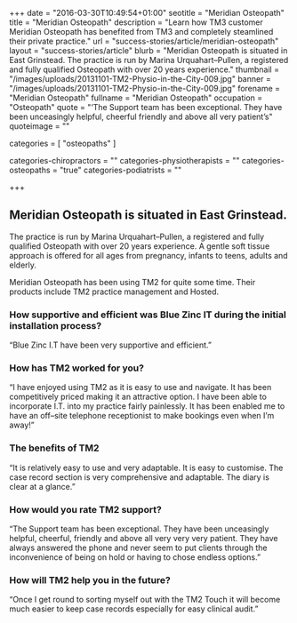 +++
date = "2016-03-30T10:49:54+01:00"
seotitle = "Meridian Osteopath"
title = "Meridian Osteopath"
description = "Learn how TM3 customer Meridian Osteopath has benefited from TM3 and completely steamlined their private practice."
url = "success-stories/article/meridian-osteopath"
layout = "success-stories/article"
blurb = "Meridian Osteopath is situated in East Grinstead. The practice is run by Marina Urquahart–Pullen, a registered and fully qualified Osteopath with over 20 years experience."
thumbnail = "/images/uploads/20131101-TM2-Physio-in-the-City-009.jpg"
banner = "/images/uploads/20131101-TM2-Physio-in-the-City-009.jpg"
forename = "Meridian Osteopath"
fullname = "Meridian Osteopath"
occupation = "Osteopath"
quote = "‘The Support team has been exceptional. They have been unceasingly helpful, cheerful friendly and above all very patient’s"
quoteimage = ""

categories = [ "osteopaths" ]

categories-chiropractors = ""
categories-physiotherapists = ""
categories-osteopaths = "true"
categories-podiatrists = ""

+++

<h2>Meridian Osteopath is situated in East Grinstead. </h2>

The practice is run by Marina Urquahart–Pullen, a registered and fully qualified Osteopath with over 20 years experience. A gentle soft tissue approach is offered for all ages from pregnancy, infants to teens, adults and elderly.

Meridian Osteopath has been using TM2 for quite some time. Their products include TM2 practice management and Hosted.

<h3>How supportive and efficient was Blue Zinc IT during the initial installation process?</h3>

“Blue Zinc I.T have been very supportive and efficient.”

<h3>How has TM2 worked for you?</h3>

“I have enjoyed using TM2 as it is easy to use and navigate. It has been competitively priced making it an attractive option. I have been able to incorporate I.T. into my practice fairly painlessly. It has been enabled me to have an off–site telephone receptionist to make bookings even when I’m away!”

<h3>The benefits of TM2</h3>

“It is relatively easy to use and very adaptable. It is easy to customise. The case record section is very comprehensive and adaptable. The diary is clear at a glance.”

<h3>How would you rate TM2 support?</h3>

 “The Support team has been exceptional. They have been unceasingly helpful, cheerful, friendly and above all very very very patient. They have always answered the phone and never seem to put clients through the inconvenience of being on hold or having to chose endless options.”

<h3>How will TM2 help you in the future?</h3>

“Once I get round to sorting myself out with the TM2 Touch it will become much easier to keep case records especially for easy clinical audit.”